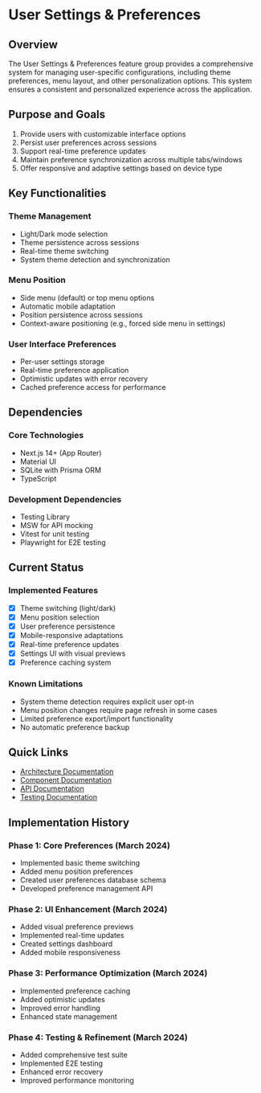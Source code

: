 # User Settings & Preferences

## Overview

The User Settings & Preferences feature group provides a comprehensive system for managing user-specific configurations, including theme preferences, menu layout, and other personalization options. This system ensures a consistent and personalized experience across the application.

## Purpose and Goals

1. Provide users with customizable interface options
2. Persist user preferences across sessions
3. Support real-time preference updates
4. Maintain preference synchronization across multiple tabs/windows
5. Offer responsive and adaptive settings based on device type

## Key Functionalities

### Theme Management
- Light/Dark mode selection
- Theme persistence across sessions
- Real-time theme switching
- System theme detection and synchronization

### Menu Position
- Side menu (default) or top menu options
- Automatic mobile adaptation
- Position persistence across sessions
- Context-aware positioning (e.g., forced side menu in settings)

### User Interface Preferences
- Per-user settings storage
- Real-time preference application
- Optimistic updates with error recovery
- Cached preference access for performance

## Dependencies

### Core Technologies
- Next.js 14+ (App Router)
- Material UI
- SQLite with Prisma ORM
- TypeScript

### Development Dependencies
- Testing Library
- MSW for API mocking
- Vitest for unit testing
- Playwright for E2E testing

## Current Status

### Implemented Features
- [x] Theme switching (light/dark)
- [x] Menu position selection
- [x] User preference persistence
- [x] Mobile-responsive adaptations
- [x] Real-time preference updates
- [x] Settings UI with visual previews
- [x] Preference caching system

### Known Limitations
- System theme detection requires explicit user opt-in
- Menu position changes require page refresh in some cases
- Limited preference export/import functionality
- No automatic preference backup

## Quick Links

- [Architecture Documentation](./architecture.md)
- [Component Documentation](./components.md)
- [API Documentation](./api.md)
- [Testing Documentation](./testing.md)

## Implementation History

### Phase 1: Core Preferences (March 2024)
- Implemented basic theme switching
- Added menu position preferences
- Created user preferences database schema
- Developed preference management API

### Phase 2: UI Enhancement (March 2024)
- Added visual preference previews
- Implemented real-time updates
- Created settings dashboard
- Added mobile responsiveness

### Phase 3: Performance Optimization (March 2024)
- Implemented preference caching
- Added optimistic updates
- Improved error handling
- Enhanced state management

### Phase 4: Testing & Refinement (March 2024)
- Added comprehensive test suite
- Implemented E2E testing
- Enhanced error recovery
- Improved performance monitoring 
